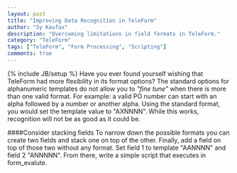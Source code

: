 ```yaml
---
layout: post
title: "Improving Data Recognition in TeleForm"
author: "Sy Kaufax"
description: "Overcoming limitations in field formats in TeleForm."
category: "TeleForm"
tags: ["TeleForm", "Form Processing", "Scripting"]
comments: true
---
```

{% include JB/setup %}
Have you ever found yourself wishing that TeleForm had more flexibility in its format options? The standard options for alphanumeric templates do not allow you to <em>"fine tune"</em> when there is more than one valid format. For example: a valid PO number can start with an alpha followed by a number or another alpha. Using the standard format, you would set the template value to "AXNNNN". While this works, recognition will not be as good as it could be.

####Consider stacking fields
To narrow down the possible formats you can create two fields and stack one on top of the other. Finally, add a field on top of those two without any format. Set field 1 to template "AANNNN" and field 2 "ANNNNN". From there, write a simple script that executes in form_evalute.

<script src="https://gist.github.com/sykaufax/7313211.js">
</script>


